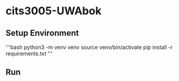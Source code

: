 # cits3005-UWAbok

## Setup Environment

'''bash
python3 -m venv venv
source venv/bin/activate
pip install -r requirements.txt
'''

## Run
